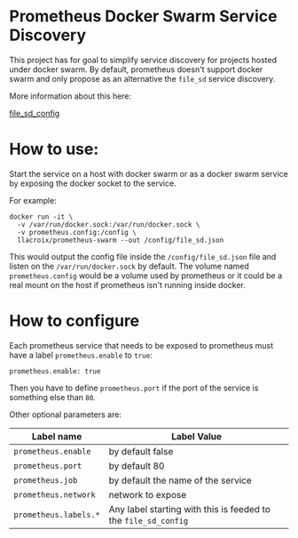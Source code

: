 Prometheus Docker Swarm Service Discovery
=========================================

This project has for goal to simplify service discovery for projects
hosted under docker swarm. By default, prometheus doesn't support docker
swarm and only propose as an alternative the `file_sd` service discovery.

More information about this here:

[file_sd_config](https://prometheus.io/docs/prometheus/latest/configuration/configuration/#file_sd_config)


How to use:
===========

Start the service on a host with docker swarm or as a docker swarm service by exposing the docker socket
to the service.

For example:

    docker run -it \
      -v /var/run/docker.sock:/var/run/docker.sock \
      -v prometheus.config:/config \
      llacroix/prometheus-swarm --out /config/file_sd.json

This would output the config file inside the `/config/file_sd.json` file and listen on the `/var/run/docker.sock`
by default. The volume named `prometheus.config` would be a volume used by prometheus or it could be a real mount
on the host if prometheus isn't running inside docker.


How to configure
================

Each prometheus service that needs to be exposed to prometheus must have a label `prometheus.enable` to `true`:

    prometheus.enable: true

Then you have to define `prometheus.port` if the port of the service is something else than `80`.

Other optional parameters are:

Label name            |  Label Value
----------------------|---------------------------------------------------------------
`prometheus.enable`   | by default false
`prometheus.port`     | by default 80
`prometheus.job`      | by default the name of the service
`prometheus.network`  | network to expose
`prometheus.labels.*` | Any label starting with this is feeded to the `file_sd_config`
